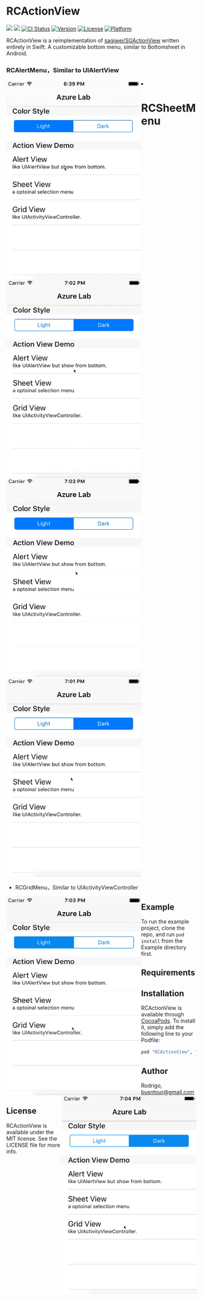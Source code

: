 # RCActionView
[![](http://img.shields.io/badge/iOS-8.0%2B-blue.svg)]()
[![](http://img.shields.io/badge/Swift-2.0-blue.svg)]()
[![CI Status](http://img.shields.io/travis/flipacholas/RCActionView.svg?style=flat)](https://travis-ci.org/Rodrigo/RCActionView)
[![Version](https://img.shields.io/cocoapods/v/RCActionView.svg?style=flat)](http://cocoapods.org/pods/RCActionView)
[![License](https://img.shields.io/cocoapods/l/RCActionView.svg?style=flat)](http://cocoapods.org/pods/RCActionView)
[![Platform](https://img.shields.io/cocoapods/p/RCActionView.svg?style=flat)](http://cocoapods.org/pods/RCActionView)

RCActionView is a reimplementation of [sagiwei/SGActionView](https://github.com/sagiwei/SGActionView) written entirely in Swift. A customizable bottom menu, similar to Bottomsheet in Android. 


### RCAlertMenu，Similar to UIAlertView

 <li>
<img src="Images/AlertViewWhite.gif" alt="Drawing" height="525px" width="357px" align="left"/> 
<img src="Images/AlertViewBlack.gif" alt="Drawing" height="525px" width="357px" align="left"/>
 </li>


# RCSheetMenu 

<img src="Images/SheetViewWhite.gif" height="525px" width="357px"/> 
<img src="Images/SheetViewBlack.gif" alt="Drawing" height="525px" width="357px"/>

* RCGridMenu，Similar to UIActivityViewController

<img src="Images/GridViewWhite.gif" alt="Drawing" height="525px" width="357px" align="left"/> 
<img src="Images/GridViewBlack.gif" alt="Drawing" height="525px" width="357px" align="right"/>


## Example
To run the example project, clone the repo, and run `pod install` from the Example directory first.

## Requirements

## Installation

RCActionView is available through [CocoaPods](http://cocoapods.org). To install
it, simply add the following line to your Podfile:

```ruby
pod "RCActionView", '~> 1.0.0'
```

## Author

Rodrigo, busntour@gmail.com

## License

RCActionView is available under the MIT license. See the LICENSE file for more info.
